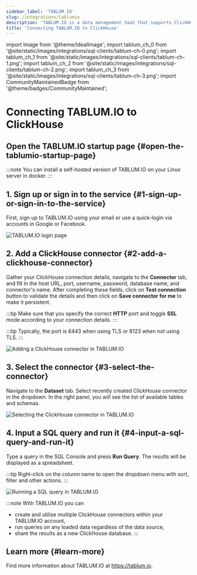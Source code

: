 ```yaml
---
sidebar_label: 'TABLUM.IO'
slug: /integrations/tablumio
description: 'TABLUM.IO is a data management SaaS that supports ClickHouse out of the box.'
title: 'Connecting TABLUM.IO to ClickHouse'
---
```


import Image from '@theme/IdealImage';
import tablum_ch_0 from '@site/static/images/integrations/sql-clients/tablum-ch-0.png';
import tablum_ch_1 from '@site/static/images/integrations/sql-clients/tablum-ch-1.png';
import tablum_ch_2 from '@site/static/images/integrations/sql-clients/tablum-ch-2.png';
import tablum_ch_3 from '@site/static/images/integrations/sql-clients/tablum-ch-3.png';
import CommunityMaintainedBadge from '@theme/badges/CommunityMaintained';

# Connecting TABLUM.IO to ClickHouse

<CommunityMaintainedBadge/>

## Open the TABLUM.IO startup page \{#open-the-tablumio-startup-page}

:::note
  You can install a self-hosted version of TABLUM.IO on your Linux server in docker.
:::


## 1. Sign up or sign in to the service \{#1-sign-up-or-sign-in-to-the-service}

  First, sign up to TABLUM.IO using your email or use a quick-login via accounts in Google or Facebook.

<Image img={tablum_ch_0} size="md" border alt="TABLUM.IO login page" />

## 2. Add a ClickHouse connector \{#2-add-a-clickhouse-connector}

Gather your ClickHouse connection details, navigate to the **Connector** tab, and fill in the host URL, port, username, password, database name, and connector's name. After completing these fields, click on **Test connection** button to validate the details and then click on  **Save connector for me** to make it persistent.

:::tip
Make sure that you specify the correct **HTTP** port and toggle **SSL** mode according to your connection details.
:::

:::tip
Typically, the port is 8443 when using TLS or 8123 when not using TLS.
:::

<Image img={tablum_ch_1} size="lg" border alt="Adding a ClickHouse connector in TABLUM.IO" />

## 3. Select the connector \{#3-select-the-connector}

Navigate to the **Dataset** tab. Select recently created ClickHouse connector in the dropdown. In the right panel, you will see the list of available tables and schemas.

<Image img={tablum_ch_2} size="lg" border alt="Selecting the ClickHouse connector in TABLUM.IO" />

## 4. Input a SQL query and run it \{#4-input-a-sql-query-and-run-it}

Type a query in the SQL Console and press **Run Query**. The results will be displayed as a spreadsheet.

:::tip
Right-click on the column name to open the dropdown menu with sort, filter and other actions.
:::

<Image img={tablum_ch_3} size="lg" border alt="Running a SQL query in TABLUM.IO" />

:::note
With TABLUM.IO you can
* create and utilise multiple ClickHouse connectors within your TABLUM.IO account,
* run queries on any loaded data regardless of the data source,
* share the results as a new ClickHouse database.
:::

## Learn more \{#learn-more}

Find more information about TABLUM.IO at https://tablum.io.
